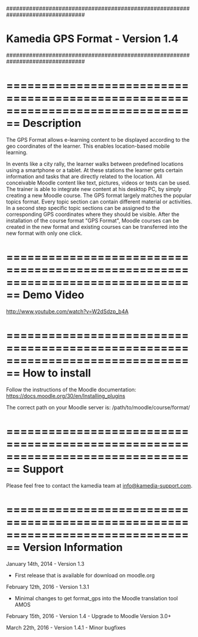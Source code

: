 ################################################################################
#                      Kamedia GPS Format - Version 1.4                        #
################################################################################


================================================================================
Description
================================================================================
The GPS Format allows e-learning content to be displayed according to the geo coordinates of the learner. 
This enables location-based mobile learning.
 
In events like a city rally, the learner walks between predefined locations using a smartphone or a tablet. 
At these stations the learner gets certain information and tasks that are directly related to the location.
All conceivable Moodle content like text, pictures, videos or tests can be used. 
The trainer is able to integrate new content at his desktop PC, by simply 
creating a new Moodle course.
The GPS format largely matches the popular topics 
format. 
Every topic section can contain different material or activities. 
In a 
second step specific topic sections can be assigned to the corresponding GPS 
coordinates where they should be visible. 
After the installation of the course 
format "GPS Format", 
Moodle courses can be created in the new format and 
existing courses can be transferred into the new format with only one click.



================================================================================
Demo Video
================================================================================
http://www.youtube.com/watch?v=W2dSdzp_b4A



================================================================================
How to install
================================================================================
Follow the instructions of the Moodle documentation:
https://docs.moodle.org/30/en/Installing_plugins

The correct path on your Moodle server is:
/path/to/moodle/course/format/



================================================================================
Support
================================================================================
Please feel free to contact the kamedia team at info@kamedia-support.com.



================================================================================
Version Information
================================================================================
January 14th, 2014 - Version 1.3
 - First release that is available for download on moodle.org


February 12th, 2016 - Version 1.3.1 
- Minimal changes to get format_gps into the Moodle translation tool AMOS


February 15th, 2016 - Version 1.4 - Upgrade to Moodle Version 3.0+


March 22th, 2016 - Version 1.4.1 - Minor bugfixes
